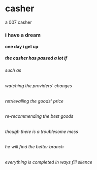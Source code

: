 # casher
a 007 casher
### i have a dream
#### one day i get up
##### the casher has passed a lot if
###### such as
###### watching the providers' changes
###### retrievalling the goods' price
###### re-recommending the best goods
###### though there is a troublesome mess
###### he will find the better branch
###### everything is completed in ways fill silence

